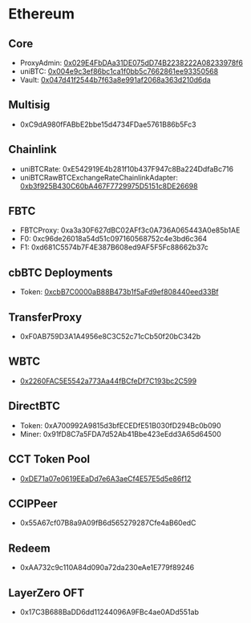 # Ethereum

## Core

- ProxyAdmin: [0x029E4FbDAa31DE075dD74B2238222A08233978f6](https://etherscan.io/address/0x029E4FbDAa31DE075dD74B2238222A08233978f6)
- uniBTC: [0x004e9c3ef86bc1ca1f0bb5c7662861ee93350568](https://etherscan.io/address/0x004e9c3ef86bc1ca1f0bb5c7662861ee93350568)
- Vault: [0x047d41f2544b7f63a8e991af2068a363d210d6da](https://etherscan.io/address/0x047d41f2544b7f63a8e991af2068a363d210d6da)

## Multisig

- 0xC9dA980fFABbE2bbe15d4734FDae5761B86b5Fc3

## Chainlink

- uniBTCRate: 0xE542919E4b281f10b437F947c8Ba224DdfaBc716
- uniBTCRawBTCExchangeRateChainlinkAdapter: [0xb3f925B430C60bA467F7729975D5151c8DE26698](https://etherscan.io/address/0xb3f925B430C60bA467F7729975D5151c8DE26698)

## FBTC

- FBTCProxy: 0xa3a30F627dBC02AFf3c0A736A065443A0e85b1AE
- F0: 0xc96de26018a54d51c097160568752c4e3bd6c364
- F1: 0xd681C5574b7F4E387B608ed9AF5F5Fc88662b37c

## cbBTC Deployments

- Token: [0xcbB7C0000aB88B473b1f5aFd9ef808440eed33Bf](https://etherscan.io/token/0xcbb7c0000ab88b473b1f5afd9ef808440eed33bf)

## TransferProxy

- 0xF0AB759D3A1A4956e8C3C52c71cCb50f20bC342b

## WBTC

- [0x2260FAC5E5542a773Aa44fBCfeDf7C193bc2C599](https://etherscan.io/address/0x2260FAC5E5542a773Aa44fBCfeDf7C193bc2C599)

## DirectBTC

- Token: 0xA700992A9815d3bfECEDfE51B030fD294Bc0b090
- Miner: 0x91fD8C7a5FDA7d52Ab41Bbe423eEdd3A65d64500

## CCT Token Pool

- [0xDE71a07e0619EEaDd7e6A3aeCf4E57E5d5e86f12](https://etherscan.io/address/0xDE71a07e0619EEaDd7e6A3aeCf4E57E5d5e86f12)

## CCIPPeer
- 0x55A67cf07B8a9A09fB6d565279287Cfe4aB60edC

## Redeem
- 0xAA732c9c110A84d090a72da230eAe1E779f89246

## LayerZero OFT
- 0x17C3B688BaDD6dd11244096A9FBc4ae0ADd551ab
